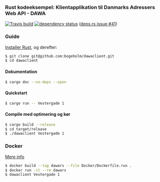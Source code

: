 ### Rust kodeeksempel: Klientapplikation til Danmarks Adressers Web API - DAWA

[![Travis build](https://travis-ci.com/bogeholm/dawaclient.svg?branch=master)](https://travis-ci.com/github/bogeholm/dawaclient)
[![dependency status](https://deps.rs/repo/github/bogeholm/dawaclient/status.svg)](https://deps.rs/repo/github/bogeholm/dawaclient) ([deps.rs issue #41](https://github.com/srijs/deps.rs/issues/41))

### Guide
[Installer Rust](https://www.rust-lang.org/tools/install), og derefter:
```bash
$ git clone git@github.com:bogeholm/dawaclient.git
$ cd dawaclient
```

#### Dokumentation
```bash
$ cargo doc --no-deps --open
```

#### Quickstart
```bash
$ cargo run -- Vestergade 1
``` 

#### Compile med optimering og kør
```bash
$ cargo build --release
$ cd target/release
$ ./dawaclient Vestergade 1
``` 

### Docker
[Mere info](https://hub.docker.com/_/rust)

```bash
$ docker build --tag dawars --file Docker/Dockerfile.run .
$ docker run -it --rm dawars
$ dawaclient Vestergade 1
```